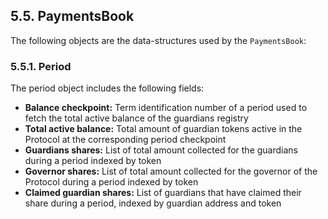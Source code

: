 ## 5.5. PaymentsBook

The following objects are the data-structures used by the `PaymentsBook`:

### 5.5.1. Period

The period object includes the following fields:

- **Balance checkpoint:** Term identification number of a period used to fetch the total active balance of the guardians registry
- **Total active balance:** Total amount of guardian tokens active in the Protocol at the corresponding period checkpoint
- **Guardians shares:** List of total amount collected for the guardians during a period indexed by token
- **Governor shares:** List of total amount collected for the governor of the Protocol during a period indexed by token
- **Claimed guardian shares:** List of guardians that have claimed their share during a period, indexed by guardian address and token
